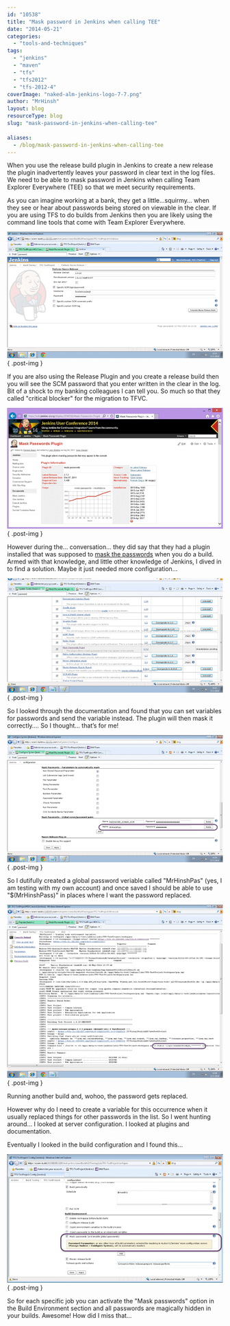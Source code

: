 ```yaml
---
id: "10538"
title: "Mask password in Jenkins when calling TEE"
date: "2014-05-21"
categories:
  - "tools-and-techniques"
tags:
  - "jenkins"
  - "maven"
  - "tfs"
  - "tfs2012"
  - "tfs-2012-4"
coverImage: "naked-alm-jenkins-logo-7-7.png"
author: "MrHinsh"
layout: blog
resourceType: blog
slug: "mask-password-in-jenkins-when-calling-tee"

aliases:
  - /blog/mask-password-in-jenkins-when-calling-tee
---
```


When you use the release build plugin in Jenkins to create a new release the plugin inadvertently leaves your password in clear text in the log files. We need to be able to mask password in Jenkins when calling Team Explorer Everywhere (TEE) so that we meet security requirements.

As you can imagine working at a bank, they get a little…squirmy… when they see or hear about passwords being stored on viewable in the clear. If you are using TFS to do builds from Jenkins then you are likely using the command line tools that come with Team Explorer Everywhere.

![clip_image001](images/clip_image001-1-1.png "clip_image001")
{ .post-img }

If you are also using the Release Plugin and you create a release build then you will see the SCM password that you enter written in the clear in the log. Bit of a shock to my banking colleagues I can tell you. So much so that they called "critical blocker" for the migration to TFVC.

![clip_image002](images/clip_image002-2-2.png "clip_image002")
{ .post-img }

However during the… conversation… they did say that they had a plugin installed that was supposed to [mask the passwords](https://wiki.jenkins-ci.org/display/JENKINS/Mask+Passwords+Plugin) when you do a build. Armed with that knowledge, and little other knowledge of Jenkins, I dived in to find a solution. Maybe it just needed more configuration…

![clip_image003](images/clip_image003-3-3.png "clip_image003")
{ .post-img }

So I looked through the documentation and found that you can set variables for passwords and send the variable instead. The plugin will then mask it correctly…. So I thought… that’s for me!

![clip_image004](images/clip_image004-4-4.png "clip_image004")
{ .post-img }

So I dutifully created a global password veriable called "MrHinshPas" (yes, I am testing with my own account) and once saved I should be able to use "$(MrHinshPass)" in places where I want the password replaced.

![clip_image005](images/clip_image005-5-5.png "clip_image005")
{ .post-img }

Running another build and, wohoo, the password gets replaced.

However why do I need to create a variable for this occurrence when it usually replaced things for other passwords in the list. So I went hunting around… I looked at server configuration. I looked at plugins and documentation.

Eventually I looked in the build configuration and I found this…

![clip_image006](images/clip_image006-6-6.png "clip_image006")
{ .post-img }

So for each specific job you can activate the "Mask passwords" option in the Build Environment section and all passwords are magically hidden in your builds. Awesome! How did I miss that…

